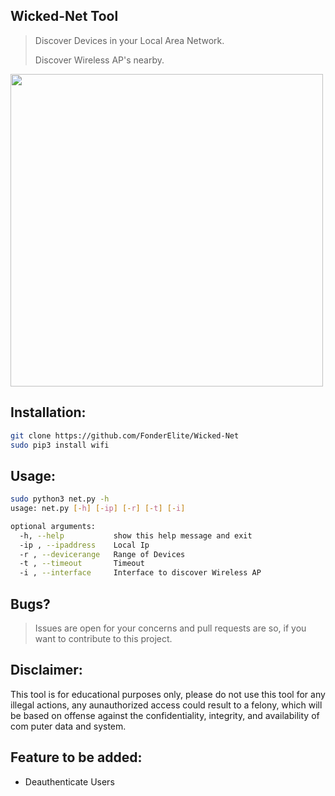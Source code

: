 ## Wicked-Net Tool
> Discover Devices in your Local Area Network.
>
> Discover Wireless AP's nearby.
<img src="https://img.wonderhowto.com/img/33/51/63658241268910/0/hack-wi-fi-stealing-wi-fi-passwords-with-evil-twin-attack.1280x600.jpg" width=500px>

## Installation:
```bash
git clone https://github.com/FonderElite/Wicked-Net
sudo pip3 install wifi
```
## Usage:
```bash
sudo python3 net.py -h                                 
usage: net.py [-h] [-ip] [-r] [-t] [-i]

optional arguments:
  -h, --help           show this help message and exit
  -ip , --ipaddress    Local Ip
  -r , --devicerange   Range of Devices
  -t , --timeout       Timeout
  -i , --interface     Interface to discover Wireless AP

```
## Bugs?
>Issues are open for your concerns and pull requests are so, if you want to contribute to this project.

## Disclaimer:
This tool is for educational purposes only, please do not use this tool for any illegal actions, any aunauthorized access could result to a felony, which will be based on offense against the confidentiality, integrity, and availability of com puter data and system.

## Feature to be added:
- Deauthenticate Users



